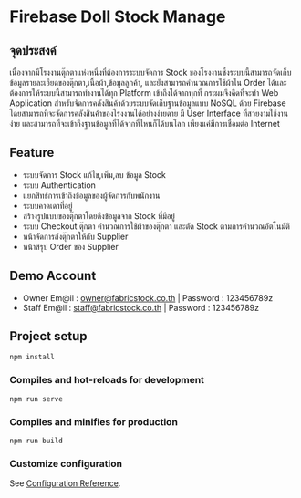 # Firebase Doll Stock Manage

## จุดประสงค์
   เนื่องจากมีโรงงานตุ๊กตาแห่งหนึ่งที่ต้องการระบบจัดการ Stock ของโรงงานซึ่งระบบนี้สามารถจัดเก็บข้อมูลรายละเอียดของตุ๊กตา,เนื้อผ้า,ข้อมูลลูกค้า, และยังสามารถคำนวณการใช้ผ้าใน Order ได้และต้องการให้ระบบนี้สามารถทำงานได้ทุก Platform เข้าถึงได้จากทุกที่ กระผมจึงคิดที่จะทำ
Web Application สำหรับจัดการคลังสินค้าด้วยระบบจัดเก็บฐานข้อมูลแบบ NoSQL ด้วย Firebase โดยสามารถที่จะจัดการคลังสินค้าของโรงงานได้อย่างง่ายดาย มี User Interface ที่สวยงามใช้งานง่าย และสามารถที่จะเข้าถึงฐานข้อมูลที่ได้จากที่ไหนก็ได้บนโลก เพียงแค่มีการเชื่อมต่อ Internet 

## Feature
- ระบบจัดการ Stock แก้ไข,เพิ่ม,ลบ ข้อมูล Stock
- ระบบ Authentication
- แยกสิทธ์การเข้าถึงข้อมูลของผู้จัดการกับพนักงาน
- ระบบคาดเดาที่อยู่
- สร้างรูปแบบของตุ๊กตาโดยดึงข้อมูลจาก Stock ที่มีอยู่
- ระบบ Checkout ตุ๊กตา คำนวณการใช้ผ้าของตุ๊กตา และตัด Stock ตามการคำนวณอัตโนมัติ
- หน้าจัดการส่งตุ๊กตาให้กับ Supplier
- หน้าสรุป Order ของ Supplier

## Demo Account
- Owner Em@il : owner@fabricstock.co.th | Password : 123456789z
- Staff Em@il : staff@fabricstock.co.th | Password : 123456789z

## Project setup
```
npm install
```

### Compiles and hot-reloads for development
```
npm run serve
```

### Compiles and minifies for production
```
npm run build
```

### Customize configuration
See [Configuration Reference](https://cli.vuejs.org/config/).
